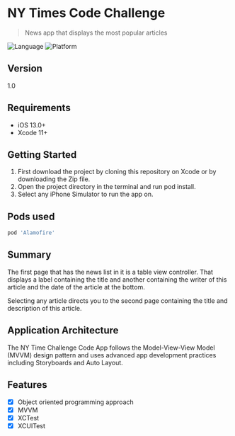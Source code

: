 # NY Times Code Challenge
> News app that displays the most popular articles

![Language](https://img.shields.io/badge/Swift-5.0-orange.svg?style=flat)
![Platform](https://img.shields.io/cocoapods/p/LFAlertController.svg?style=flat)

## Version

1.0

## Requirements

- iOS 13.0+
- Xcode 11+

## Getting Started

1. First download the project by cloning this repository on Xcode or by downloading the Zip file.
2. Open the project directory in the terminal and run pod install.
3. Select any iPhone Simulator to run the app on.

## Pods used

```ruby
pod 'Alamofire'
```

## Summary

The first page that has the news list in it is a table view controller. That displays a label containing the title and another containing the writer of this article and the date of the article at the bottom.

Selecting any article directs you to the second page containing the title and description of this article.

## Application Architecture

The NY Time Challenge Code App follows the Model-View-View Model (MVVM) design pattern and uses advanced app development practices including Storyboards and Auto Layout.

## Features

- [x] Object oriented programming approach
- [x] MVVM
- [x] XCTest
- [x] XCUITest
